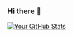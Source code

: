 ### Hi there 👋

[![Your GitHub Stats](https://github-readme-stats.vercel.app/api?username=grunde1234&show_icons=true&theme=radical)](https://github.com/YourGitHubUsername)
